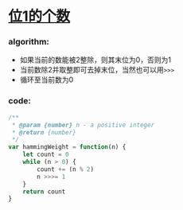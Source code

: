 # [位1的个数](https://leetcode-cn.com/leetbook/read/top-interview-questions-easy/xn1m0i/)

### algorithm:
- 如果当前的数能被2整除，则其末位为0，否则为1
- 当前数除2并取整即可去掉末位，当然也可以用`>>>`
- 循环至当前数为0

### code:
```javascript
/**
 * @param {number} n - a positive integer
 * @return {number}
 */
var hammingWeight = function(n) {
    let count = 0
    while (n > 0) {
        count += (n % 2)
        n >>>= 1
    }
    return count
}
```

